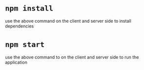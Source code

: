 # `npm install`
use the above command on the client and server side to install dependencies

# `npm start`
use the above command to on the client and server side to run the application
